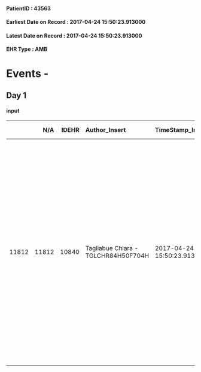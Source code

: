 
#### PatientID : 43563
#### Earliest Date on Record : 2017-04-24 15:50:23.913000
#### Latest Date on Record : 2017-04-24 15:50:23.913000
#### EHR Type : AMB

# Events - 

## Day 1

#### input
|       |    N/A |   IDEHR | Author_Insert                       | TimeStamp_Insert           | EHRType   |   PatientID |   IDDigitalSignDocument | persone_vicine   |   Unnamed: 0_x.1 |   IDANAMNESI_SOCIALE | Patient   | FamigliaAltro   | Paziente_T   | FamigliaAltro_T   |   Non_Rilevabile_x.1 | Note_Non_Rilevabile_x.1   | opt_Problemi   | chk_contr_sintomi   | opt_paziente_a   | opt_famiglia_a   | opt_adeguatezza   | opt_paziente_solo   | ds_note_con                                                                                                                                                                                                                                                                                                                                        | opt_presente_assente   | Presenza_minori   | ds_familiari_coinv                                                                                  | opt_risorse_ec   | opt_paziente_psi   | ds_note_prio                                                                                                                                                                           | opt_inv_civile   |   invalidita_perc | Needs               | Domestic partnership   | opt_indennita_acc   | opt_legge   | opt_famiglia_psi   |
|------:|-------:|--------:|:------------------------------------|:---------------------------|:----------|------------:|------------------------:|:-----------------|-----------------:|---------------------:|:----------|:----------------|:-------------|:------------------|---------------------:|:--------------------------|:---------------|:--------------------|:-----------------|:-----------------|:------------------|:--------------------|:---------------------------------------------------------------------------------------------------------------------------------------------------------------------------------------------------------------------------------------------------------------------------------------------------------------------------------------------------|:-----------------------|:------------------|:----------------------------------------------------------------------------------------------------|:-----------------|:-------------------|:---------------------------------------------------------------------------------------------------------------------------------------------------------------------------------------|:-----------------|------------------:|:--------------------|:-----------------------|:--------------------|:------------|:-------------------|
| 11812 |  11812 |   10840 | Tagliabue Chiara - TGLCHR84H50F704H | 2017-04-24 15:50:23.913000 | AMB       |       43563 |                  728914 | N/A              |             5901 |                 3760 | Si#1      | Si#1            | No#0         | Parziale#2        |                    0 | NR                        | Si#1           | controllo sintomi#0 | Indefinite#2     | Indefinite#2     | No#0              | No#0                | La paziente lavorava come collaboratrice domestica e aveva domicilio presso i datori di lavoro a Monza, da un mese circa si √® trasferita, non potendo pi√π lavorare, presso il domicilio dell'amica Milusca che convive con il compagno e un figlio di 2 aa, la quale ha per√≤ difficolt√† a proseguire l'assistenza presso il proprio domicilio. | Assente#0              | Si#1              | Le figlie della paziente vivono in Per√π e sono solo parzialmente informate riguardo la situazione. | Non adeguate#0   | No#0               | La paziente dovrebbe eseguire RT c/o H San Gerardo, l'amica sta cercando una soluzione di ricovero, attualmente non possibile presso hospice a causa dei trattamenti attivi in essere. | Si#1             |               100 | Clinici#0;Sociali#1 | Altro#4                | No#0                | No#0        | No#0               |


